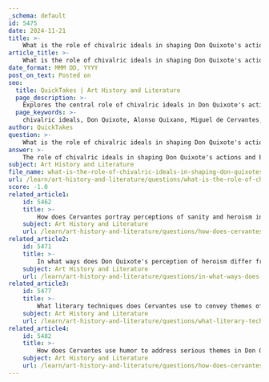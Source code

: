 ```yaml
---
_schema: default
id: 5475
date: 2024-11-21
title: >-
    What is the role of chivalric ideals in shaping Don Quixote's actions and beliefs?
article_title: >-
    What is the role of chivalric ideals in shaping Don Quixote's actions and beliefs?
date_format: MMM DD, YYYY
post_on_text: Posted on
seo:
  title: QuickTakes | Art History and Literature
  page_description: >-
    Explores the central role of chivalric ideals in Don Quixote's actions and beliefs, highlighting the tension between idealism and realism, his quests for honor and justice, and Cervantes' critique of contemporary society.
  page_keywords: >-
    chivalric ideals, Don Quixote, Alonso Quixano, Miguel de Cervantes, knight-errant, idealism, realism, honor, justice, critique of social norms, misguided idealism, influence on language, cultural legacy, tilting at windmills
author: QuickTakes
question: >-
    What is the role of chivalric ideals in shaping Don Quixote's actions and beliefs?
answer: >-
    The role of chivalric ideals in shaping Don Quixote's actions and beliefs is central to understanding the character and the narrative of Miguel de Cervantes' novel. Don Quixote, whose real name is Alonso Quixano, becomes obsessed with chivalric literature, immersing himself in tales of knights, valor, and noble quests. This obsession leads him to adopt the persona of a knight-errant, believing that he can revive the ideals of chivalry in a world that has largely moved on from such notions.\n\n1. **Isolation from Reality**: Don Quixote's belief in chivalric ideals insulates him from the harsh realities of his contemporary society. He perceives the world through a romanticized lens, interpreting mundane events as grand adventures. For instance, he famously mistakes windmills for giants, a moment that has become emblematic of his delusional state and the broader theme of idealism versus realism.\n\n2. **Pursuit of Honor and Justice**: Driven by his chivalric beliefs, Don Quixote embarks on quests that he believes will bring honor and justice to the world. He seeks to right wrongs and defend the helpless, embodying the noble qualities associated with knights of old. This pursuit, however, often leads to comical and tragic outcomes, highlighting the futility of his endeavors in a society that does not share his values.\n\n3. **Critique of Intolerance and Social Norms**: Cervantes uses Don Quixote's chivalric ideals to critique the intolerance and rigidity of contemporary social norms. Quixote's actions often challenge the status quo, as he attempts to impose his vision of a just and noble society. This tension between his ideals and the realities of the world around him serves as a commentary on the limitations of idealism.\n\n4. **Symbol of Misguided Idealism**: Don Quixote has become a symbol of misguided idealism, representing the struggle between aspiration and reality. His unwavering commitment to chivalric values, despite their impracticality, evokes both admiration and pity. Cervantes crafts a narrative that both celebrates and warns against the dangers of being overly idealistic, suggesting that while ideals can provide meaning and virtue, they can also lead to disillusionment.\n\n5. **Influence on Language and Culture**: The impact of Don Quixote's chivalric ideals extends beyond the novel itself, influencing language and culture. Terms like "quixotic" and phrases such as "tilting at windmills" have entered common usage, reflecting the enduring legacy of Quixote's character and the themes of idealism and reality.\n\nIn summary, chivalric ideals play a crucial role in shaping Don Quixote's actions and beliefs, driving him to pursue a vision of heroism that is both noble and ultimately unattainable. Cervantes uses this character to explore the complexities of idealism, the nature of reality, and the societal changes of his time.
subject: Art History and Literature
file_name: what-is-the-role-of-chivalric-ideals-in-shaping-don-quixotes-actions-and-beliefs.md
url: /learn/art-history-and-literature/questions/what-is-the-role-of-chivalric-ideals-in-shaping-don-quixotes-actions-and-beliefs
score: -1.0
related_article1:
    id: 5462
    title: >-
        How does Cervantes portray perceptions of sanity and heroism in the novel?
    subject: Art History and Literature
    url: /learn/art-history-and-literature/questions/how-does-cervantes-portray-perceptions-of-sanity-and-heroism-in-the-novel
related_article2:
    id: 5471
    title: >-
        In what ways does Don Quixote's perception of heroism differ from societal norms?
    subject: Art History and Literature
    url: /learn/art-history-and-literature/questions/in-what-ways-does-don-quixotes-perception-of-heroism-differ-from-societal-norms
related_article3:
    id: 5477
    title: >-
        What literary techniques does Cervantes use to convey themes of madness and reality?
    subject: Art History and Literature
    url: /learn/art-history-and-literature/questions/what-literary-techniques-does-cervantes-use-to-convey-themes-of-madness-and-reality
related_article4:
    id: 5482
    title: >-
        How does Cervantes use humor to address serious themes in Don Quixote?
    subject: Art History and Literature
    url: /learn/art-history-and-literature/questions/how-does-cervantes-use-humor-to-address-serious-themes-in-don-quixote
---
```


&nbsp;